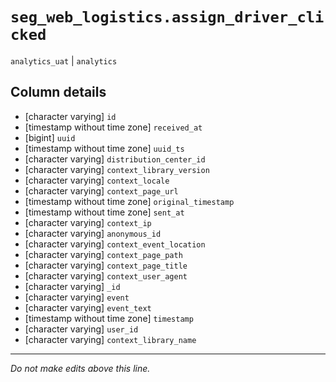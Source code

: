 # `seg_web_logistics.assign_driver_clicked`
`analytics_uat` | `analytics`

## Column details
* [character varying] `id`
* [timestamp without time zone] `received_at`
* [bigint]    `uuid`
* [timestamp without time zone] `uuid_ts`
* [character varying] `distribution_center_id`
* [character varying] `context_library_version`
* [character varying] `context_locale`
* [character varying] `context_page_url`
* [timestamp without time zone] `original_timestamp`
* [timestamp without time zone] `sent_at`
* [character varying] `context_ip`
* [character varying] `anonymous_id`
* [character varying] `context_event_location`
* [character varying] `context_page_path`
* [character varying] `context_page_title`
* [character varying] `context_user_agent`
* [character varying] `_id`
* [character varying] `event`
* [character varying] `event_text`
* [timestamp without time zone] `timestamp`
* [character varying] `user_id`
* [character varying] `context_library_name`

-------------------------------------------------------------------------------
*Do not make edits above this line.*

